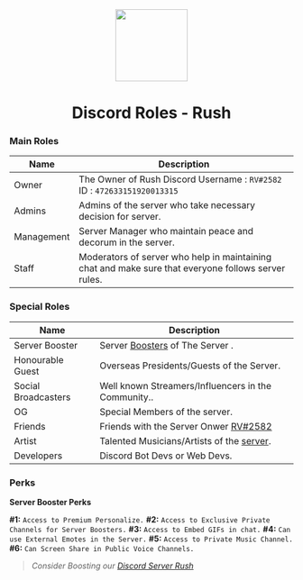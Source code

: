 <div align="center">
    <img src="https://cdn.discordapp.com/attachments/718129759196020847/911579713502343178/RUSH_2.gif" width="128px" style="max-width:100%;">
    <h1>Discord Roles - Rush</h1>
</div>

<h3><b>Main Roles</b></h3>

| Name           | Description                                                                                                           |
|----------------|-----------------------------------------------------------------------------------------------------------------------|
| Owner          | The Owner of Rush Discord Username : `RV#2582` ID : `472633151920013315`                                              |
| Admins         | Admins of the server who take necessary decision for server.                                                          |
| Management     | Server Manager who maintain peace and decorum in the server.                                                          |
| Staff          | Moderators of server who help in maintaining chat and make sure that everyone follows server rules.                   |
                                                                    
<h3><b>Special Roles</b></h3>

| Name              | Description                                                                                                                                                                                                     |
|-------------------|-----------------------------------------------------------------------------------------------------------------------------------------------------------------------------------------------------------------|
| Server Booster   | Server [Boosters](https://support.discord.com/hc/en-us/articles/360028038352-Server-Boosting-) of The Server .                                                                                                                                                                      |
| Honourable Guest  | Overseas Presidents/Guests of the Server.                                                                                                                                              |
| Social Broadcasters     | Well known Streamers/Influencers in the Community..                                                                                     |
| OG         | Special Members of the server.                                                                                                                                                            |
| Friends          | Friends with the Server Onwer [RV#2582](https://discord.com/users/472633151920013315)                                                                                                                                                        |
| Artist            | Talented Musicians/Artists of the [server](https://discord.gg/Np2YvkCmUn).                                                                                                                                     |
| Developers            | Discord Bot Devs or Web Devs.                                                                                                                                     |
                                                                                                                          

<h3><b>Perks</b></h3>

<b>Server Booster Perks</b>

**#1:** `Access to Premium Personalize.`
**#2:** `Access to Exclusive Private Channels for Server Boosters.`
**#3:** `Access to Embed GIFs in chat.`
**#4:** `Can use External Emotes in the Server.`
**#5:** `Access to Private Music Channel.`
**#6:** `Can Screen Share in Public Voice Channels.`

> *Consider Boosting our [Discord Server Rush](https://discord.gg/Np2YvkCmUn)*
